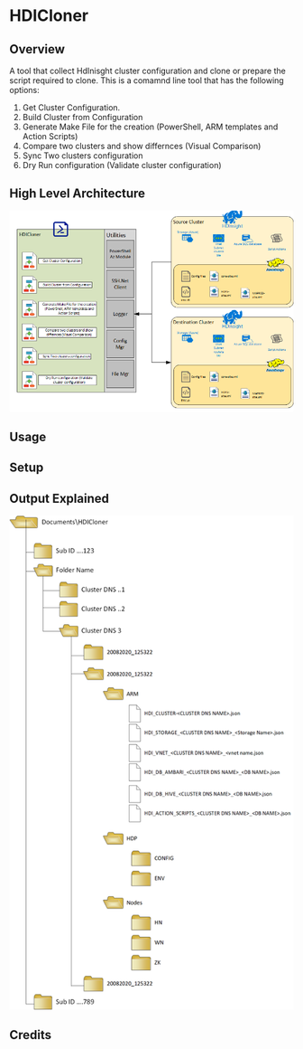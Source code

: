 # HDICloner

## Overview
A tool that collect HdInisght cluster configuration and clone or prepare the script required to clone. 
This is a comamnd line tool that has the following options: 
1. Get Cluster Configuration.
2. Build Cluster from Configuration
3. Generate Make File for the creation (PowerShell, ARM templates and Action Scripts)
4. Compare two clusters and show differnces (Visual Comparison) 
5. Sync Two clusters configuration 
6. Dry Run configuration (Validate cluster configuration)

## High Level Architecture
![Artifacts/HLA.png](/Artifacts/HLA.png)

## Usage

## Setup

## Output Explained
![Artifacts/HLA.png](/Artifacts/Output.png)

## Credits
